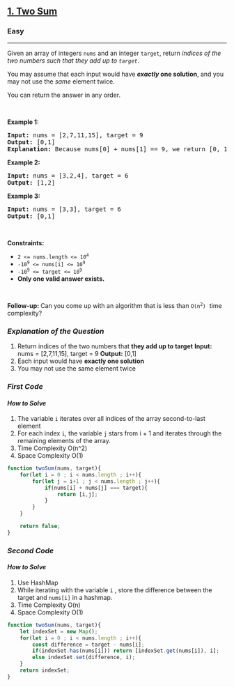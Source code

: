 <h2><a href="https://leetcode.com/problems/two-sum">1. Two Sum</a></h2><h3>Easy</h3><hr><p>Given an array of integers <code>nums</code>&nbsp;and an integer <code>target</code>, return <em>indices of the two numbers such that they add up to <code>target</code></em>.</p>

<p>You may assume that each input would have <strong><em>exactly</em> one solution</strong>, and you may not use the <em>same</em> element twice.</p>

<p>You can return the answer in any order.</p>

<p>&nbsp;</p>
<p><strong class="example">Example 1:</strong></p>

<pre>
<strong>Input:</strong> nums = [2,7,11,15], target = 9
<strong>Output:</strong> [0,1]
<strong>Explanation:</strong> Because nums[0] + nums[1] == 9, we return [0, 1].
</pre>

<p><strong class="example">Example 2:</strong></p>

<pre>
<strong>Input:</strong> nums = [3,2,4], target = 6
<strong>Output:</strong> [1,2]
</pre>

<p><strong class="example">Example 3:</strong></p>

<pre>
<strong>Input:</strong> nums = [3,3], target = 6
<strong>Output:</strong> [0,1]
</pre>

<p>&nbsp;</p>
<p><strong>Constraints:</strong></p>

<ul>
	<li><code>2 &lt;= nums.length &lt;= 10<sup>4</sup></code></li>
	<li><code>-10<sup>9</sup> &lt;= nums[i] &lt;= 10<sup>9</sup></code></li>
	<li><code>-10<sup>9</sup> &lt;= target &lt;= 10<sup>9</sup></code></li>
	<li><strong>Only one valid answer exists.</strong></li>
</ul>

<p>&nbsp;</p>
<strong>Follow-up:&nbsp;</strong>Can you come up with an algorithm that is less than <code>O(n<sup>2</sup>)</code><font face="monospace">&nbsp;</font>time complexity?

### _Explanation of the Question_

1. Return indices of the two numbers that **they add up to target**
	**Input:** nums = [2,7,11,15], target = 9
	**Output:** [0,1]
2. Each input would have **exactly one solution**
3. You may not use the same element twice

### _First Code_
#### _How to Solve_

1. The variable `i` iterates over all indices of the array second-to-last element
2. For each index `i`, the variable `j` stars from i + 1 and iterates through the remaining elements of the array.
3. Time Complexity O(n^2)
4. Space Complexity O(1)
```javascript
function twoSum(nums, target){
    for(let i = 0 ; i < nums.length ; i++){
        for(let j = i+1 ; j < nums.length ; j++){
            if(nums[i] + nums[j] === target){
                return [i,j];
            }
        }
    }

    return false;
}
```

### _Second Code_
#### _How to Solve_
1. Use HashMap
2. While iterating with the variable `i` , store the difference between the target and `nums[i]` in a hashmap.
3. Time Complexity O(n)
4. Space Complexity O(1)
```javascript
function twoSum(nums, target){
    let indexSet = new Map();
    for(let i = 0 ; i < nums.length ; i++){
        const difference = target - nums[i];
        if(indexSet.has(nums[i])) return [indexSet.get(nums[i]), i];
        else indexSet.set(difference, i);    
    }
    return indexSet;
}
```

